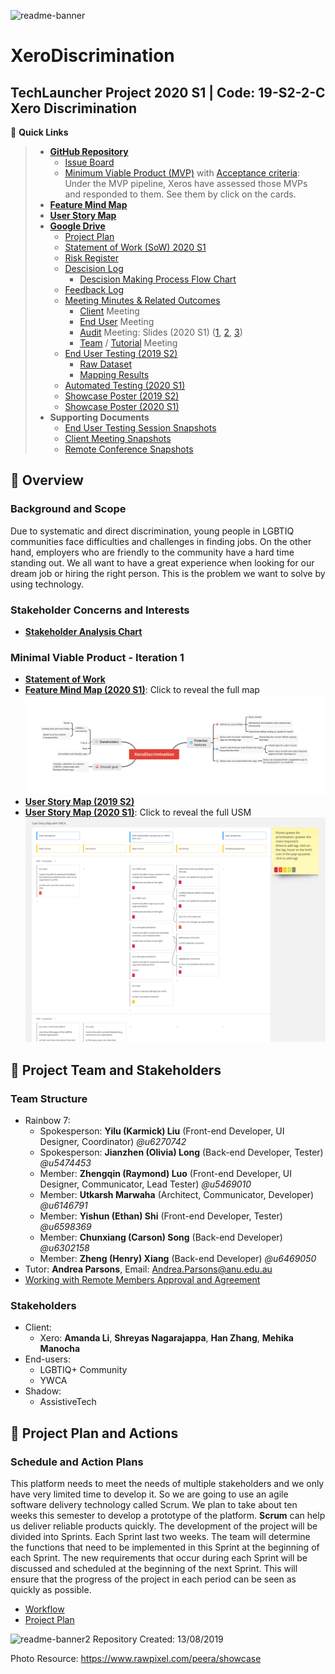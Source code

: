 ![readme-banner](Assets/readme-banner/readme-banner-new.png)
# XeroDiscrimination
TechLauncher Project 2020 S1 | Code: 19-S2-2-C Xero Discrimination
---
:link: **Quick Links**
> * [**GitHub Repository**](https://github.com/XeroDiscrimination/XeroDiscrimination)
> 	* [Issue Board](https://github.com/XeroDiscrimination/XeroDiscrimination/issues)
>	* [Minimum Viable Product (MVP)](https://github.com/XeroDiscrimination/XeroDiscrimination/labels/MVP) with [Acceptance criteria](https://github.com/XeroDiscrimination/XeroDiscrimination/labels/MVP): Under the MVP pipeline, Xeros have assessed those MVPs and responded to them. See them by click on the cards.
> * [**Feature Mind Map**](https://drive.google.com/file/d/13mptTU_BVMKIFpw-GJgYrQAsPAmmu2UL/view?usp=sharing)
> * [**User Story Map**](https://miro.com/app/board/o9J_ktx1beQ=/)
> * [**Google Drive**](https://drive.google.com/drive/folders/16or-qAWaP47zYRBujUtLxquibFVMffwd)
>  	* [Project Plan](https://drive.google.com/open?id=1SB9oyRcp21_rfohmSQQdtWHxJnV5V1Ay)
>	* [Statement of Work (SoW) 2020 S1](https://docs.google.com/document/d/1YBZL4IUF8j6Wo8m1v1iqP18Us73I_kAL-XkAC27-nug/edit?usp=sharing)
>	* [Risk Register](https://drive.google.com/drive/u/0/folders/1PMRCn4jS3Ur-zPC1xj_NW_ijhUyR6ev7)
>	* [Descision Log](https://drive.google.com/drive/u/0/folders/18XHohg63HihipddTGb2wYRgnH8vlGodf)
>		* [Descision Making Process Flow Chart](https://drive.google.com/drive/u/0/folders/18XHohg63HihipddTGb2wYRgnH8vlGodf)
>	* [Feedback Log](https://drive.google.com/open?id=17opM28HwXkN9lNWn-Xqov2nKgrbP8UU318U0HRg5uKo)
>	* [Meeting Minutes & Related Outcomes](https://drive.google.com/drive/folders/169VP35T8-W4mUahAn6C6lPCQlQS187oB?usp=sharing)
>		* [Client](https://drive.google.com/open?id=1vc3TeHVgU1Vq6-Y29HxFt1Xkx-3eZDTW) Meeting
>		* [End User](https://drive.google.com/open?id=1rCV_ug61Qbb6UDWZ5-2Bvz3qek2n9rSn) Meeting
>		* [Audit](https://drive.google.com/open?id=1kezyvWSLgQJ2wjDgFBhbEjjY67mQWr2M) Meeting: Slides (2020 S1)
([1](https://drive.google.com/file/d/1jjmwQwgzMD17aWH7QpZiZ2kdm8rWfUVM/view?usp=sharing), 
[2](https://drive.google.com/file/d/1rfiGfFUV34TA7PS0h5WoP9n6thAsYAeh/view?usp=sharing), 
[3]())
>		* [Team](https://drive.google.com/open?id=1arzk6l9_O8YybPrH0kaxIwK0ths6L3fP) / [Tutorial](https://drive.google.com/open?id=1C4UaNbOGimv8jshIyIePxW8_cET9NcnZ) Meeting
>	* [End User Testing (2019 S2)](https://drive.google.com/open?id=18gqvqGhVzZDWSa4ZrAtFL8qN_p34Or0f)
>		* [Raw Dataset](https://drive.google.com/open?id=1oOTcOjIXANYLUUetfQKv-XSHVPR-XBBw)
>		* [Mapping Results](https://drive.google.com/open?id=1B2iga5l2LiMfU-7CfuF2J6yy8ClL2tBl)
>	* [Automated Testing (2020 S1)](https://docs.google.com/document/d/1goGjxbINq-eNTyM5asZ51fhx1P8zTlKmH7IWhRiwIBw/edit?usp=sharing)
>	* [Showcase Poster (2019 S2)](https://drive.google.com/open?id=1ltiUQCcyGbkt4VDQtEBzp-M4R6VGYLvE)
>	* [Showcase Poster (2020 S1)](https://drive.google.com/file/d/1GGG16kWNh-AtCTrQzY3W8r8fJrOEjsFv/view?usp=sharing)
> * **Supporting Documents**
>	* [End User Testing Session Snapshots](https://drive.google.com/open?id=15zp7NXvwh1mF8rbWCacpLxMA0dr5QOzW)
>	* [Client Meeting Snapshots](https://drive.google.com/drive/folders/1WJXr71ocib6bxigVTzI6vIyjT1Pv-xET?usp=sharing)
>	* [Remote Conference Snapshots](https://drive.google.com/open?id=1aH_3ooJcwpeVPQzX3-1kkmum6lzwScxW)



## :round_pushpin: Overview

### Background and Scope
Due to systematic and direct discrimination, young people in LGBTIQ communities face difficulties and challenges in finding jobs. On the other hand, employers who are friendly to the community have a hard time standing out. We all want to have a great experience when looking for our dream job or hiring the right person. This is the problem we want to solve by using technology.

### Stakeholder Concerns and Interests
* **[Stakeholder Analysis Chart](https://docs.google.com/document/d/1epvI6XaQV2DkQ-P9564PAwCpmkWzaDA2)**

### Minimal Viable Product - Iteration 1
* **[Statement of Work](https://drive.google.com/open?id=1qOL4Du4DMxNp0jUrjw0eTDZJfbZcw_oE)**
* **[Feature Mind Map (2020 S1)](https://drive.google.com/file/d/13mptTU_BVMKIFpw-GJgYrQAsPAmmu2UL/view?usp=sharing)**: Click to reveal the full map
![feature-mind-map](Assets/Feature_Mind_Map.png)
* **[User Story Map (2019 S2)](https://drive.google.com/open?id=1PS4gMNf0QJ2Y59hs9PiB_H7XSiubzW37)**
* **[User Story Map (2020 S1)](https://miro.com/app/board/o9J_ktx1beQ=/)**: Click to reveal the full USM
[![usm-snapshot](Assets/USM_Snapshot.png)](https://miro.com/app/board/o9J_ktx1beQ=/)


## :round_pushpin: Project Team and Stakeholders
### Team Structure
* Rainbow 7:
	* Spokesperson: **Yilu (Karmick) Liu** (Front-end Developer, UI Designer, Coordinator) _@u6270742_
	* Spokesperson: **Jianzhen (Olivia) Long** (Back-end Developer, Tester) _@u5474453_
	* Member: **Zhengqin (Raymond) Luo** (Front-end Developer, UI Designer, Communicator, Lead Tester) _@u5469010_
	* Member: **Utkarsh Marwaha** (Architect, Communicator, Developer) _@u6146791_
	* Member: **Yishun (Ethan) Shi** (Front-end Developer, Tester) _@u6598369_
	* Member: **Chunxiang (Carson) Song** (Back-end Developer) _@u6302158_
	* Member: **Zheng (Henry) Xiang** (Back-end Developer) _@u6469050_
* Tutor: **Andrea Parsons**, Email: Andrea.Parsons@anu.edu.au
* [Working with Remote Members Approval and Agreement](https://drive.google.com/file/d/1sSnSL86ubvxETi3SM4OCQuOqCNMHB_PW/view?usp=sharing)
### Stakeholders
* Client:
	* Xero: **Amanda Li**, **Shreyas Nagarajappa**, **Han Zhang**, **Mehika Manocha**
* End-users:
	* LGBTIQ+ Community
	* YWCA
* Shadow:
	* AssistiveTech


## :round_pushpin: Project Plan and Actions
### Schedule and Action Plans
This platform needs to meet the needs of multiple stakeholders and we only have very limited time to develop it. So we are going to use an agile software delivery technology called Scrum. We plan to take about ten weeks this semester to develop a prototype of the platform.
**Scrum** can help us deliver reliable products quickly. The development of the project will be divided into Sprints. Each Sprint last two weeks. The team will determine the functions that need to be implemented in this Sprint at the beginning of each Sprint. The new requirements that occur during each Sprint will be discussed and scheduled at the beginning of the next Sprint. This will ensure that the progress of the project in each period can be seen as quickly as possible.
* [Workflow](https://docs.google.com/document/d/1vpVsB1WfnFJghHDhj2oB_8T0LCyMkpXN)
* [Project Plan](https://drive.google.com/drive/folders/1Iu3-M5JF8mSyvAnLL6TflXMhrUxbSZ6P)



![readme-banner2](Assets/readme-banner/readme-banner.png)
Repository Created: 13/08/2019

Photo Resource: https://www.rawpixel.com/peera/showcase
